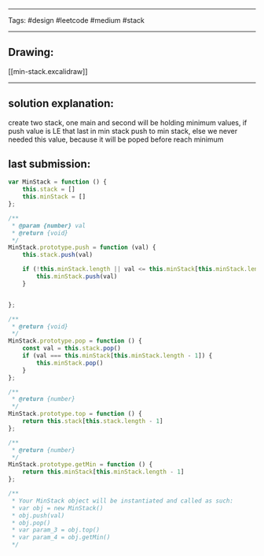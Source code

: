 

----

Tags: #design #leetcode #medium #stack

----

## Drawing:
[[min-stack.excalidraw]]

----


## solution explanation:
create two stack, one main and second will be holding minimum values, if push value is LE that last in min stack push to min stack, else we never needed this value, because it will be poped before reach minimum

## last submission:
```javascript
var MinStack = function () {
    this.stack = []
    this.minStack = []
};

/** 
 * @param {number} val
 * @return {void}
 */
MinStack.prototype.push = function (val) {
    this.stack.push(val)

    if (!this.minStack.length || val <= this.minStack[this.minStack.length - 1]) {
        this.minStack.push(val)
    }


};

/**
 * @return {void}
 */
MinStack.prototype.pop = function () {
    const val = this.stack.pop()
    if (val === this.minStack[this.minStack.length - 1]) {
        this.minStack.pop()
    }
};

/**
 * @return {number}
 */
MinStack.prototype.top = function () {
    return this.stack[this.stack.length - 1]
};

/**
 * @return {number}
 */
MinStack.prototype.getMin = function () {
    return this.minStack[this.minStack.length - 1]
};

/** 
 * Your MinStack object will be instantiated and called as such:
 * var obj = new MinStack()
 * obj.push(val)
 * obj.pop()
 * var param_3 = obj.top()
 * var param_4 = obj.getMin()
 */
```



